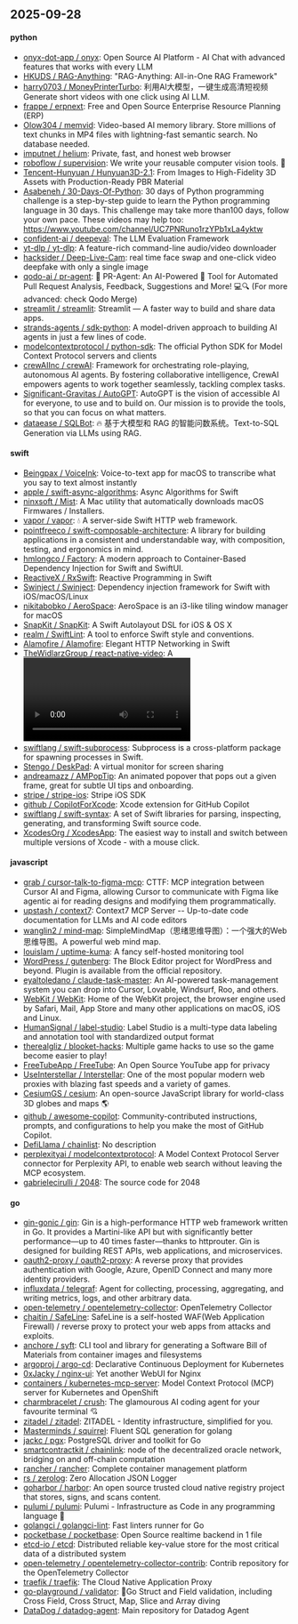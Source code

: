 ## 2025-09-28

#### python
* [onyx-dot-app / onyx](https://github.com/onyx-dot-app/onyx): Open Source AI Platform - AI Chat with advanced features that works with every LLM
* [HKUDS / RAG-Anything](https://github.com/HKUDS/RAG-Anything): "RAG-Anything: All-in-One RAG Framework"
* [harry0703 / MoneyPrinterTurbo](https://github.com/harry0703/MoneyPrinterTurbo): 利用AI大模型，一键生成高清短视频 Generate short videos with one click using AI LLM.
* [frappe / erpnext](https://github.com/frappe/erpnext): Free and Open Source Enterprise Resource Planning (ERP)
* [Olow304 / memvid](https://github.com/Olow304/memvid): Video-based AI memory library. Store millions of text chunks in MP4 files with lightning-fast semantic search. No database needed.
* [imputnet / helium](https://github.com/imputnet/helium): Private, fast, and honest web browser
* [roboflow / supervision](https://github.com/roboflow/supervision): We write your reusable computer vision tools. 💜
* [Tencent-Hunyuan / Hunyuan3D-2.1](https://github.com/Tencent-Hunyuan/Hunyuan3D-2.1): From Images to High-Fidelity 3D Assets with Production-Ready PBR Material
* [Asabeneh / 30-Days-Of-Python](https://github.com/Asabeneh/30-Days-Of-Python): 30 days of Python programming challenge is a step-by-step guide to learn the Python programming language in 30 days. This challenge may take more than100 days, follow your own pace. These videos may help too: https://www.youtube.com/channel/UC7PNRuno1rzYPb1xLa4yktw
* [confident-ai / deepeval](https://github.com/confident-ai/deepeval): The LLM Evaluation Framework
* [yt-dlp / yt-dlp](https://github.com/yt-dlp/yt-dlp): A feature-rich command-line audio/video downloader
* [hacksider / Deep-Live-Cam](https://github.com/hacksider/Deep-Live-Cam): real time face swap and one-click video deepfake with only a single image
* [qodo-ai / pr-agent](https://github.com/qodo-ai/pr-agent): 🚀 PR-Agent: An AI-Powered 🤖 Tool for Automated Pull Request Analysis, Feedback, Suggestions and More! 💻🔍 (For more advanced: check Qodo Merge)
* [streamlit / streamlit](https://github.com/streamlit/streamlit): Streamlit — A faster way to build and share data apps.
* [strands-agents / sdk-python](https://github.com/strands-agents/sdk-python): A model-driven approach to building AI agents in just a few lines of code.
* [modelcontextprotocol / python-sdk](https://github.com/modelcontextprotocol/python-sdk): The official Python SDK for Model Context Protocol servers and clients
* [crewAIInc / crewAI](https://github.com/crewAIInc/crewAI): Framework for orchestrating role-playing, autonomous AI agents. By fostering collaborative intelligence, CrewAI empowers agents to work together seamlessly, tackling complex tasks.
* [Significant-Gravitas / AutoGPT](https://github.com/Significant-Gravitas/AutoGPT): AutoGPT is the vision of accessible AI for everyone, to use and to build on. Our mission is to provide the tools, so that you can focus on what matters.
* [dataease / SQLBot](https://github.com/dataease/SQLBot): 🔥 基于大模型和 RAG 的智能问数系统。Text-to-SQL Generation via LLMs using RAG.

#### swift
* [Beingpax / VoiceInk](https://github.com/Beingpax/VoiceInk): Voice-to-text app for macOS to transcribe what you say to text almost instantly
* [apple / swift-async-algorithms](https://github.com/apple/swift-async-algorithms): Async Algorithms for Swift
* [ninxsoft / Mist](https://github.com/ninxsoft/Mist): A Mac utility that automatically downloads macOS Firmwares / Installers.
* [vapor / vapor](https://github.com/vapor/vapor): 💧 A server-side Swift HTTP web framework.
* [pointfreeco / swift-composable-architecture](https://github.com/pointfreeco/swift-composable-architecture): A library for building applications in a consistent and understandable way, with composition, testing, and ergonomics in mind.
* [hmlongco / Factory](https://github.com/hmlongco/Factory): A modern approach to Container-Based Dependency Injection for Swift and SwiftUI.
* [ReactiveX / RxSwift](https://github.com/ReactiveX/RxSwift): Reactive Programming in Swift
* [Swinject / Swinject](https://github.com/Swinject/Swinject): Dependency injection framework for Swift with iOS/macOS/Linux
* [nikitabobko / AeroSpace](https://github.com/nikitabobko/AeroSpace): AeroSpace is an i3-like tiling window manager for macOS
* [SnapKit / SnapKit](https://github.com/SnapKit/SnapKit): A Swift Autolayout DSL for iOS & OS X
* [realm / SwiftLint](https://github.com/realm/SwiftLint): A tool to enforce Swift style and conventions.
* [Alamofire / Alamofire](https://github.com/Alamofire/Alamofire): Elegant HTTP Networking in Swift
* [TheWidlarzGroup / react-native-video](https://github.com/TheWidlarzGroup/react-native-video): A <Video /> component for react-native
* [swiftlang / swift-subprocess](https://github.com/swiftlang/swift-subprocess): Subprocess is a cross-platform package for spawning processes in Swift.
* [Stengo / DeskPad](https://github.com/Stengo/DeskPad): A virtual monitor for screen sharing
* [andreamazz / AMPopTip](https://github.com/andreamazz/AMPopTip): An animated popover that pops out a given frame, great for subtle UI tips and onboarding.
* [stripe / stripe-ios](https://github.com/stripe/stripe-ios): Stripe iOS SDK
* [github / CopilotForXcode](https://github.com/github/CopilotForXcode): Xcode extension for GitHub Copilot
* [swiftlang / swift-syntax](https://github.com/swiftlang/swift-syntax): A set of Swift libraries for parsing, inspecting, generating, and transforming Swift source code.
* [XcodesOrg / XcodesApp](https://github.com/XcodesOrg/XcodesApp): The easiest way to install and switch between multiple versions of Xcode - with a mouse click.

#### javascript
* [grab / cursor-talk-to-figma-mcp](https://github.com/grab/cursor-talk-to-figma-mcp): CTTF: MCP integration between Cursor AI and Figma, allowing Cursor to communicate with Figma like agentic ai for reading designs and modifying them programmatically.
* [upstash / context7](https://github.com/upstash/context7): Context7 MCP Server -- Up-to-date code documentation for LLMs and AI code editors
* [wanglin2 / mind-map](https://github.com/wanglin2/mind-map): SimpleMindMap（思绪思维导图）：一个强大的Web思维导图。A powerful web mind map.
* [louislam / uptime-kuma](https://github.com/louislam/uptime-kuma): A fancy self-hosted monitoring tool
* [WordPress / gutenberg](https://github.com/WordPress/gutenberg): The Block Editor project for WordPress and beyond. Plugin is available from the official repository.
* [eyaltoledano / claude-task-master](https://github.com/eyaltoledano/claude-task-master): An AI-powered task-management system you can drop into Cursor, Lovable, Windsurf, Roo, and others.
* [WebKit / WebKit](https://github.com/WebKit/WebKit): Home of the WebKit project, the browser engine used by Safari, Mail, App Store and many other applications on macOS, iOS and Linux.
* [HumanSignal / label-studio](https://github.com/HumanSignal/label-studio): Label Studio is a multi-type data labeling and annotation tool with standardized output format
* [therealgliz / blooket-hacks](https://github.com/therealgliz/blooket-hacks): Multiple game hacks to use so the game become easier to play!
* [FreeTubeApp / FreeTube](https://github.com/FreeTubeApp/FreeTube): An Open Source YouTube app for privacy
* [UseInterstellar / Interstellar](https://github.com/UseInterstellar/Interstellar): One of the most popular modern web proxies with blazing fast speeds and a variety of games.
* [CesiumGS / cesium](https://github.com/CesiumGS/cesium): An open-source JavaScript library for world-class 3D globes and maps 🌎
* [github / awesome-copilot](https://github.com/github/awesome-copilot): Community-contributed instructions, prompts, and configurations to help you make the most of GitHub Copilot.
* [DefiLlama / chainlist](https://github.com/DefiLlama/chainlist): No description
* [perplexityai / modelcontextprotocol](https://github.com/perplexityai/modelcontextprotocol): A Model Context Protocol Server connector for Perplexity API, to enable web search without leaving the MCP ecosystem.
* [gabrielecirulli / 2048](https://github.com/gabrielecirulli/2048): The source code for 2048

#### go
* [gin-gonic / gin](https://github.com/gin-gonic/gin): Gin is a high-performance HTTP web framework written in Go. It provides a Martini-like API but with significantly better performance—up to 40 times faster—thanks to httprouter. Gin is designed for building REST APIs, web applications, and microservices.
* [oauth2-proxy / oauth2-proxy](https://github.com/oauth2-proxy/oauth2-proxy): A reverse proxy that provides authentication with Google, Azure, OpenID Connect and many more identity providers.
* [influxdata / telegraf](https://github.com/influxdata/telegraf): Agent for collecting, processing, aggregating, and writing metrics, logs, and other arbitrary data.
* [open-telemetry / opentelemetry-collector](https://github.com/open-telemetry/opentelemetry-collector): OpenTelemetry Collector
* [chaitin / SafeLine](https://github.com/chaitin/SafeLine): SafeLine is a self-hosted WAF(Web Application Firewall) / reverse proxy to protect your web apps from attacks and exploits.
* [anchore / syft](https://github.com/anchore/syft): CLI tool and library for generating a Software Bill of Materials from container images and filesystems
* [argoproj / argo-cd](https://github.com/argoproj/argo-cd): Declarative Continuous Deployment for Kubernetes
* [0xJacky / nginx-ui](https://github.com/0xJacky/nginx-ui): Yet another WebUI for Nginx
* [containers / kubernetes-mcp-server](https://github.com/containers/kubernetes-mcp-server): Model Context Protocol (MCP) server for Kubernetes and OpenShift
* [charmbracelet / crush](https://github.com/charmbracelet/crush): The glamourous AI coding agent for your favourite terminal 💘
* [zitadel / zitadel](https://github.com/zitadel/zitadel): ZITADEL - Identity infrastructure, simplified for you.
* [Masterminds / squirrel](https://github.com/Masterminds/squirrel): Fluent SQL generation for golang
* [jackc / pgx](https://github.com/jackc/pgx): PostgreSQL driver and toolkit for Go
* [smartcontractkit / chainlink](https://github.com/smartcontractkit/chainlink): node of the decentralized oracle network, bridging on and off-chain computation
* [rancher / rancher](https://github.com/rancher/rancher): Complete container management platform
* [rs / zerolog](https://github.com/rs/zerolog): Zero Allocation JSON Logger
* [goharbor / harbor](https://github.com/goharbor/harbor): An open source trusted cloud native registry project that stores, signs, and scans content.
* [pulumi / pulumi](https://github.com/pulumi/pulumi): Pulumi - Infrastructure as Code in any programming language 🚀
* [golangci / golangci-lint](https://github.com/golangci/golangci-lint): Fast linters runner for Go
* [pocketbase / pocketbase](https://github.com/pocketbase/pocketbase): Open Source realtime backend in 1 file
* [etcd-io / etcd](https://github.com/etcd-io/etcd): Distributed reliable key-value store for the most critical data of a distributed system
* [open-telemetry / opentelemetry-collector-contrib](https://github.com/open-telemetry/opentelemetry-collector-contrib): Contrib repository for the OpenTelemetry Collector
* [traefik / traefik](https://github.com/traefik/traefik): The Cloud Native Application Proxy
* [go-playground / validator](https://github.com/go-playground/validator): 💯Go Struct and Field validation, including Cross Field, Cross Struct, Map, Slice and Array diving
* [DataDog / datadog-agent](https://github.com/DataDog/datadog-agent): Main repository for Datadog Agent
